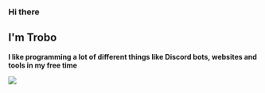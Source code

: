 ### Hi there
## I'm Trobo

**I like programming a lot of different things like Discord bots, websites and tools in my free time**


<a href="https://discord.com/users/540898474288480256"><img src="https://lanyard-profile-readme.vercel.app/api/540898474288480256?bg=00000000" /></a>
